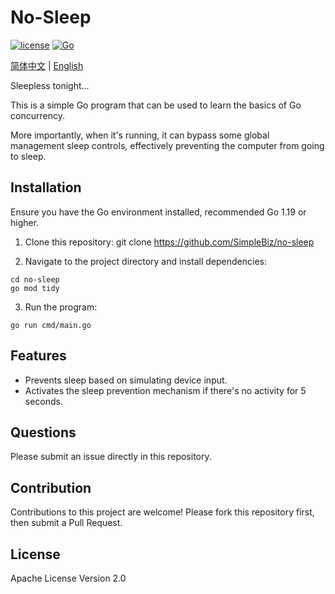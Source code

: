 # No-Sleep
[![license](https://img.shields.io/badge/license-apache-brightgreen.svg?style=flat)](https://github.com/SimpleBiz/no-sleep/blob/main/LICENSE)  [![Go](https://img.shields.io/badge/language-Go-blue.svg)]()

[简体中文](README.md) | [English](README_EN.md)

Sleepless tonight...

This is a simple Go program that can be used to learn the basics of Go concurrency.

More importantly, when it's running, it can bypass some global management sleep controls, effectively preventing the computer from going to sleep.

## Installation

Ensure you have the Go environment installed, recommended Go 1.19 or higher.

1. Clone this repository:
git clone https://github.com/SimpleBiz/no-sleep

2. Navigate to the project directory and install dependencies:
```
cd no-sleep
go mod tidy
```

3. Run the program:
```
go run cmd/main.go
```

## Features

- Prevents sleep based on simulating device input.
- Activates the sleep prevention mechanism if there's no activity for 5 seconds.

## Questions

Please submit an issue directly in this repository.

## Contribution

Contributions to this project are welcome! Please fork this repository first, then submit a Pull Request.

## License

Apache License Version 2.0

